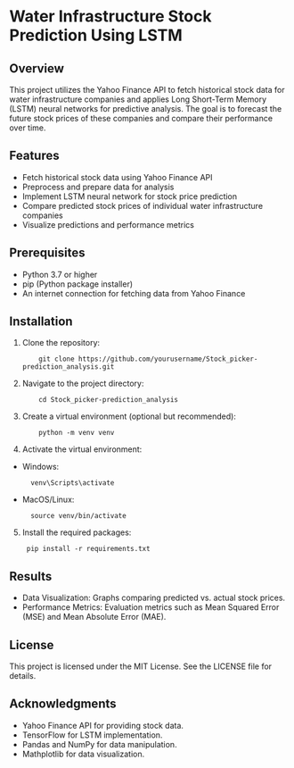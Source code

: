 # Water Infrastructure Stock Prediction Using LSTM
## Overview

This project utilizes the Yahoo Finance API to fetch historical stock data for water infrastructure companies and applies Long Short-Term Memory (LSTM) neural networks for predictive analysis. The goal is to forecast the future stock prices of these companies and compare their performance over time.

## Features

* Fetch historical stock data using Yahoo Finance API
* Preprocess and prepare data for analysis
* Implement LSTM neural network for stock price prediction
* Compare predicted stock prices of individual water infrastructure companies
* Visualize predictions and performance metrics

## Prerequisites

* Python 3.7 or higher
* pip (Python package installer)
* An internet connection for fetching data from Yahoo Finance

## Installation

1. Clone the repository:
   
           git clone https://github.com/yourusername/Stock_picker-prediction_analysis.git

3. Navigate to the project directory:
   
           cd Stock_picker-prediction_analysis

4. Create a virtual environment (optional but recommended):
   
           python -m venv venv

6. Activate the virtual environment:

* Windows:
  
        venv\Scripts\activate

* MacOS/Linux:
  
        source venv/bin/activate

5. Install the required packages:

        pip install -r requirements.txt


## Results

* Data Visualization: Graphs comparing predicted vs. actual stock prices.
* Performance Metrics: Evaluation metrics such as Mean Squared Error (MSE) and Mean Absolute Error (MAE).

## License

This project is licensed under the MIT License. See the LICENSE file for details.

## Acknowledgments

* Yahoo Finance API for providing stock data.
* TensorFlow for LSTM implementation.
* Pandas and NumPy for data manipulation.
* Mathplotlib for data visualization.
